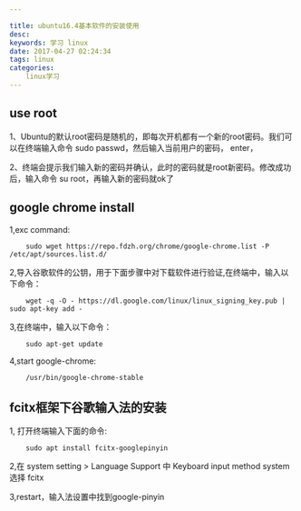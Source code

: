 ```yaml
---

title: ubuntu16.4基本软件的安装使用
desc: 
keywords: 学习 linux
date: 2017-04-27 02:24:34
tags: linux
categories:
	linux学习
---
```


##	use root
1、Ubuntu的默认root密码是随机的，即每次开机都有一个新的root密码。我们可以在终端输入命令 sudo passwd，然后输入当前用户的密码，
enter，

2、终端会提示我们输入新的密码并确认，此时的密码就是root新密码。修改成功后，输入命令 su root，再输入新的密码就ok了 <!-- more -->

##	google chrome install
1,exc command:

		sudo wget https://repo.fdzh.org/chrome/google-chrome.list -P /etc/apt/sources.list.d/

2,导入谷歌软件的公钥，用于下面步骤中对下载软件进行验证,在终端中，输入以下命令：

		wget -q -O - https://dl.google.com/linux/linux_signing_key.pub | sudo apt-key add -

3,在终端中，输入以下命令：

		sudo apt-get update

4,start google-chrome:

		/usr/bin/google-chrome-stable
##	fcitx框架下谷歌输入法的安装

1, 打开终端输入下面的命令:

		sudo apt install fcitx-googlepinyin
2,在 system setting > Language Support 中 Keyboard input method system 选择 fcitx

3,restart，输入法设置中找到google-pinyin